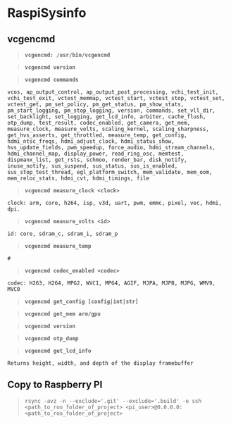# RaspiSysinfo

## vcgencmd

> __`vcgencmd: /usr/bin/vcgencmd`__

> __`vcgencmd version`__

> __`vcgencmd commands`__
```
vcos, ap_output_control, ap_output_post_processing, vchi_test_init, vchi_test_exit, vctest_memmap, vctest_start, vctest_stop, vctest_set, vctest_get, pm_set_policy, pm_get_status, pm_show_stats, pm_start_logging, pm_stop_logging, version, commands, set_vll_dir, set_backlight, set_logging, get_lcd_info, arbiter, cache_flush, otp_dump, test_result, codec_enabled, get_camera, get_mem, measure_clock, measure_volts, scaling_kernel, scaling_sharpness, get_hvs_asserts, get_throttled, measure_temp, get_config, hdmi_ntsc_freqs, hdmi_adjust_clock, hdmi_status_show, hvs_update_fields, pwm_speedup, force_audio, hdmi_stream_channels, hdmi_channel_map, display_power, read_ring_osc, memtest, dispmanx_list, get_rsts, schmoo, render_bar, disk_notify, inuse_notify, sus_suspend, sus_status, sus_is_enabled, sus_stop_test_thread, egl_platform_switch, mem_validate, mem_oom, mem_reloc_stats, hdmi_cvt, hdmi_timings, file
```

> __`vcgencmd measure_clock <clock>`__
```
clock: arm, core, h264, isp, v3d, uart, pwm, emmc, pixel, vec, hdmi, dpi.
```

> __`vcgencmd measure_volts <id>`__
```
id: core, sdram_c, sdram_i, sdram_p
```

> __`vcgencmd measure_temp`__
```
#
```

> __`vcgencmd codec_enabled <codec>`__
```
codec: H263, H264, MPG2, WVC1, MPG4, AGIF, MJPA, MJPB, MJPG, WMV9, MVC0
```

> __`vcgencmd get_config [config|int|str]`__

> __`vcgencmd get_mem arm/gpu`__

> __`vcgencmd version`__

> __`vcgencmd otp_dump`__

> __`vcgencmd get_lcd_info`__
```
Returns height, width, and depth of the display framebuffer
```


## Copy to Raspberry PI

> `rsync -avz -n --exclude='.git' --exclude='.build' -e ssh <path_to_roo_folder_of_project> <pi_user>@0.0.0.0:<path_to_roo_folder_of_project>`

